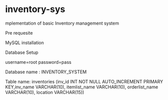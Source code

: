 # inventory-sys

mplementation of basic Inventory management system

Pre requesite

MySQL installation

Database Setup

username=root password=pass

Database name : INVENTORY_SYSTEM

Table name: inventories (inv_id INT NOT NULL AUTO_INCREMENT PRIMARY KEY,inv_name VARCHAR(10), itemlist_name VARCHAR(10), orderlist_name VARCHAR(10), location VARCHAR(15))
